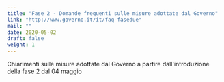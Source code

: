 ```yaml
---
title: "Fase 2 - Domande frequenti sulle misure adottate dal Governo"
link: "http://www.governo.it/it/faq-fasedue"
mail: ""
date: 2020-05-02
draft: false
weight: 1
---
```


Chiarimenti sulle misure adottate dal Governo a partire dall'introduzione della fase 2 dal 04 maggio
